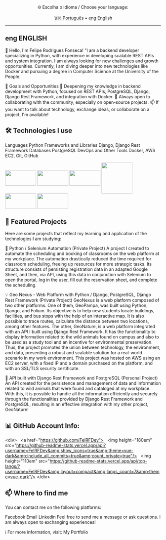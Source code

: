<!-- Seletor de idioma -->
<p align="center">
  🌐 Escolha o idioma / Choose your language: <br><br>
  <a href="#pt-br-">🇧🇷 Português</a> • <a href="#-english">eng English</a>
</p>

---

## eng ENGLISH

👋 Hello, I'm Felipe Rodrigues Fonseca!
"I am a backend developer specializing in Python, with experience in developing scalable REST APIs and system integration.
I am always looking for new challenges and growth opportunities.
Currently, I am diving deeper into new technologies like Docker and pursuing a degree in Computer Science at the University of the People.

🚀 Goals and Opportunities
🎯 Deepening my knowledge in backend development with Python, focused on REST APIs, PostgreSQL, Django, Django Rest Framework, and integration with Docker.
🤝 Always open to collaborating with the community, especially on open-source projects.
📫 If you want to talk about technology, exchange ideas, or collaborate on a project, I'm available!

## 🛠️ Technologies I use
Languages
Python
Frameworks and Libraries
Django, Django Rest Framework
Databases
PostgreSQL
DevOps and Other Tools
Docker, AWS EC2, Git, GitHub

<div>
   <img align="center" height="50" width="100" src="https://media.giphy.com/media/coxQHKASG60HrHtvkt/giphy.gif?cid=ecf05e4768c6k43xff07hgtrzj60h203ah78rchx138ba2j5&rid=giphy.gif&ct=g">
   <img align="center" height="50" width="100" src="https://github.com/FelRFDev/FelRFDev/assets/89205473/41d51aa4-411b-4f98-a770-9ee0fcedc7a2">
   <img align="center" height="50" width="100" src="https://github.com/user-attachments/assets/2f49f94a-a12b-48e1-8b5b-5a33c1f5d3a5">
   <img align="center" height="100" width="100" src="https://github.com/user-attachments/assets/207df064-cd3a-436c-997e-115b22d394b0">
   <img align="center" height="50" width="100" src="https://github.com/user-attachments/assets/ce9aa8a0-d195-49a3-bbaf-feee6d49aa48">
   <img align="center" height="50" width="100" src="https://github.com/user-attachments/assets/4d087534-c6ad-4ce2-934c-e06cf4e7252d">
</div>

## 📂 Featured Projects
Here are some projects that reflect my learning and application of the technologies I am studying:

📝 Python / Selenium Automation (Private Project)
A project I created to automate the scheduling and booking of classrooms on the web platform
at my workplace. The automation drastically reduced the time required for classroom scheduling,
freeing up resources for more strategic tasks. Its structure consists of persisting registration data
in an adapted Google Sheet, and then, via API, using this data in conjunction with Selenium
to open the portal, log in the user, fill out the reservation sheet, and complete the scheduling.

💡 Geo Nexus - Web Platform with Python / Django, PostgreSQL, Django Rest Framework (Private Project)
GeoNexus is a web platform composed of two other platforms. One of them, GeoPampa, was built using Python, Django, and Folium.
Its objective is to help new students locate buildings, facilities, and bus stops with the help of an interactive map.
It is also possible to trace routes, calculate the distance between two locations, among other features. The other, GeoNature,
is a web platform integrated with an API I built using Django Rest Framework. It has the functionality to display information related
to the wild animals found on campus and also to be used as a
study tool and an incentive for environmental preservation. Thus, the project promotes the union between technology, the environment, and data,
presenting a robust and scalable solution for a real-world scenario in my work environment. This project was hosted on AWS using an EC2 server,
with a fixed IP and a domain purchased on the platform, and with an SSL/TLS security certificate.

🔄 API built with Django Rest Framework and PostgreSQL (Personal Project)
An API created for the persistence and management of data and information related to wild animals
that were found and cataloged at my workplace. With this, it is possible to handle all the information
efficiently and securely through the functionalities provided by Django Rest Framework and PostgreSQL, resulting in an
effective integration with my other project, GeoNature!

## 📊 GitHub Account Info:
&lt;div>
  &lt;a href="https://github.com/FelRFDev">
  &lt;img height="180em" src="https://github-readme-stats.vercel.app/api?username=FelRFDev&amp;show_icons=true&amp;theme=vue-dark&amp;include_all_commits=true&amp;count_private=true"/>
  &lt;img height="110em" src="https://github-readme-stats.vercel.app/api/top-langs/?username=FelRFDev&amp;layout=compact&amp;langs_count=7&amp;theme=vue-dark"/>
&lt;/div>

## 📫 Where to find me
You can contact me on the following platforms:

Facebook
Email
Linkedin
Feel free to send me a message or ask questions. I am always open to exchanging experiences!

ℹ️ For more information, visit:
My Portfolio
